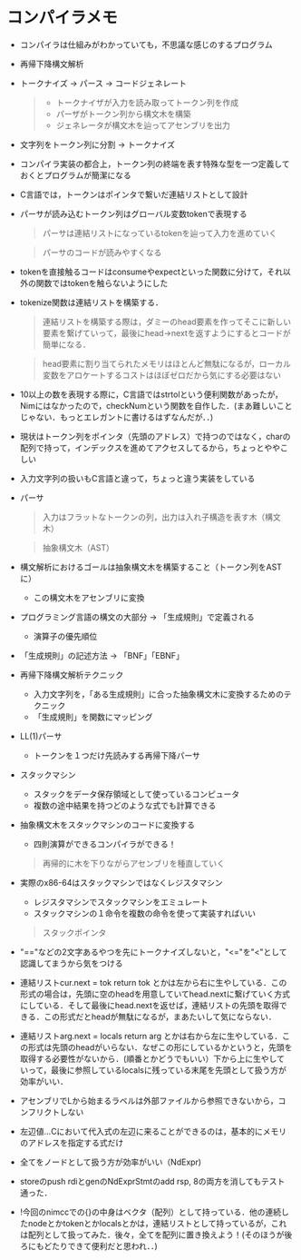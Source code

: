 # コンパイラメモ

- コンパイラは仕組みがわかっていても，不思議な感じのするプログラム
- 再帰下降構文解析
- トークナイズ → パース → コードジェネレート
    > - トークナイザが入力を読み取ってトークン列を作成
    > - パーザがトークン列から構文木を構築
    > - ジェネレータが構文木を辿ってアセンブリを出力
- 文字列をトークン列に分割 → トークナイズ
- コンパイラ実装の都合上，トークン列の終端を表す特殊な型を一つ定義しておくとプログラムが簡潔になる
- C言語では，トークンはポインタで繋いだ連結リストとして設計
- パーサが読み込むトークン列はグローバル変数tokenで表現する
    > パーサは連結リストになっているtokenを辿って入力を進めていく

    > パーサのコードが読みやすくなる
- tokenを直接触るコードはconsumeやexpectといった関数に分けて，それ以外の関数ではtokenを触らないようにした
- tokenize関数は連結リストを構築する．
    > 連結リストを構築する際は，ダミーのhead要素を作ってそこに新しい要素を繋げていって，最後にhead->nextを返すようにするとコードが簡単になる．

    > head要素に割り当てられたメモリはほとんど無駄になるが，ローカル変数をアロケートするコストはほぼゼロだから気にする必要はない

- 10以上の数を表現する際に，C言語ではstrtolという便利関数があったが，Nimにはなかったので，checkNumという関数を自作した．(まあ難しいことじゃない．もっとエレガントに書けるはずなんだが．．)

- 現状はトークン列をポインタ（先頭のアドレス）で持つのではなく，charの配列で持って，インデックスを進めてアクセスしてるから，ちょっとややこしい

- 入力文字列の扱いもC言語と違って，ちょっと違う実装をしている

- パーサ
    > 入力はフラットなトークンの列，出力は入れ子構造を表す木（構文木）

    > 抽象構文木（AST）

- 構文解析におけるゴールは抽象構文木を構築すること（トークン列をASTに）
    - この構文木をアセンブリに変換

- プログラミング言語の構文の大部分 → 「生成規則」で定義される
    - 演算子の優先順位

- 「生成規則」の記述方法 → 「BNF」「EBNF」

- 再帰下降構文解析テクニック
    - 入力文字列を，「ある生成規則」に合った抽象構文木に変換するためのテクニック
    - 「生成規則」を関数にマッピング

- LL(1)パーサ
    - トークンを１つだけ先読みする再帰下降パーサ

- スタックマシン
    - スタックをデータ保存領域として使っているコンピュータ
    - 複数の途中結果を持つどのような式でも計算できる

- 抽象構文木をスタックマシンのコードに変換する
    - 四則演算ができるコンパイラができる！
    > 再帰的に木を下りながらアセンブリを種直していく

- 実際のx86-64はスタックマシンではなくレジスタマシン
    - レジスタマシンでスタックマシンをエミュレート
    - スタックマシンの１命令を複数の命令を使って実装すればいい
    > スタックポインタ

- "=="などの2文字あるやつを先にトークナイズしないと，"<="を"<"として認識してまうから気をつける

- 連結リストcur.next = tok  return tok とかは左から右に生やしている．この形式の場合は，先頭に空のheadを用意していてhead.nextに繋げていく方式にしている．そして最後にhead.nextを返せば，連結リストの先頭を取得できる．この形式だとheadが無駄になるが，まあたいして気にならない．

- 連結リストarg.next = locals  return arg とかは右から左に生やしている．この形式は先頭のheadがいらない．なぜこの形にしているかというと，先頭を取得する必要性がないから．(順番とかどうでもいい）下から上に生やしていって，最後に参照しているlocalsに残っている末尾を先頭として扱う方が効率がいい．

- アセンブリでLから始まるラベルは外部ファイルから参照できないから，コンフリクトしない

- 左辺値...Cにおいて代入式の左辺に来ることができるのは，基本的にメモリのアドレスを指定する式だけ

- 全てをノードとして扱う方が効率がいい（NdExpr)

- storeのpush rdiとgenのNdExprStmtのadd rsp, 8の両方を消してもテスト通った．

- !今回のnimccでの{}の中身はベクタ（配列）として持っている．他の連続したnodeとかtokenとかlocalsとかは，連結リストとして持っているが，これは配列として扱ってみた．後々，全てを配列に置き換えよう！(そのほうが後ろにもどたりできて便利だと思われ．．)